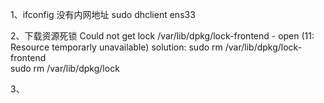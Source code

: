 1、ifconfig 没有内网地址
sudo dhclient ens33

2、下载资源死锁
Could not get lock /var/lib/dpkg/lock-frontend - open (11: Resource temporarly unavailable)
solution:
sudo rm /var/lib/dpkg/lock-frontend       
sudo rm /var/lib/dpkg/lock

3、